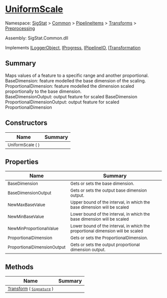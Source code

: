# [UniformScale](./UniformScale.md)

Namespace: [SigStat]() > [Common](./../../../README.md) > [PipelineItems]() > [Transforms]() > [Preprocessing](./README.md)

Assembly: SigStat.Common.dll

Implements [ILoggerObject](./../../../ILoggerObject.md), [IProgress](./../../../Helpers/IProgress.md), [IPipelineIO](./../../../Pipeline/IPipelineIO.md), [ITransformation](./../../../ITransformation.md)

## Summary
Maps values of a feature to a specific range and another proportional.  <br>BaseDimension: feature modelled the base dimension of the scaling. <br>ProportionalDimension: feature modelled the dimension scaled proportionally to the base dimension. <br>BaseDimensionOutput: output feature for scaled BaseDimension<br>ProportionalDimensionOutput: output feature for scaled ProportionalDimension

## Constructors

| Name | Summary | 
| --- | --- | 
| <sub>UniformScale (  )</sub><!--aaaaaaaaaaaaaaaaaaaaaaaaaaaaaaaaaaaaaaaaaaaaaaaaaaaaaaaaaaa-->| <sub></sub>| <br>


## Properties

| Name | Summary | 
| --- | --- | 
| <sub>BaseDimension</sub><!--aaaaaaaaaaaaaaaaaaaaaaaaaaaaaaaaaaaaaaaaaaaaaaaaaaaaaaaaaaa-->| <sub>Gets or sets the base dimension.</sub>| <br>
| <sub>BaseDimensionOutput</sub><!--aaaaaaaaaaaaaaaaaaaaaaaaaaaaaaaaaaaaaaaaaaaaaaaaaaaaaaaaaaa-->| <sub>Gets or sets the output base dimension output.</sub>| <br>
| <sub>NewMaxBaseValue</sub><!--aaaaaaaaaaaaaaaaaaaaaaaaaaaaaaaaaaaaaaaaaaaaaaaaaaaaaaaaaaa-->| <sub>Upper bound of the interval, in which the base dimension will be scaled</sub>| <br>
| <sub>NewMinBaseValue</sub><!--aaaaaaaaaaaaaaaaaaaaaaaaaaaaaaaaaaaaaaaaaaaaaaaaaaaaaaaaaaa-->| <sub>Lower bound of the interval, in which the base dimension will be scaled</sub>| <br>
| <sub>NewMinProportionalValue</sub><!--aaaaaaaaaaaaaaaaaaaaaaaaaaaaaaaaaaaaaaaaaaaaaaaaaaaaaaaaaaa-->| <sub>Lower bound of the interval, in which the proportional dimension will be scaled</sub>| <br>
| <sub>ProportionalDimension</sub><!--aaaaaaaaaaaaaaaaaaaaaaaaaaaaaaaaaaaaaaaaaaaaaaaaaaaaaaaaaaa-->| <sub>Gets or sets the ProportionalDimension.</sub>| <br>
| <sub>ProportionalDimensionOutput</sub><!--aaaaaaaaaaaaaaaaaaaaaaaaaaaaaaaaaaaaaaaaaaaaaaaaaaaaaaaaaaa-->| <sub>Gets or sets the output proportional dimension output.</sub>| <br>


## Methods

| Name | Summary | 
| --- | --- | 
| <sub>[Transform](./Methods/UniformScale-100663886.md) ( [`Signature`](./../../../Signature.md) )</sub><!--aaaaaaaaaaaaaaaaaaaaaaaaaaaaaaaaaaaaaaaaaaaaaaaaaaaaaaaaaaa-->| <sub></sub>| <br>



